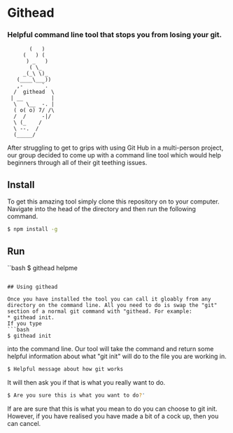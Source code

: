 # Githead
### Helpful command line tool that stops you from losing your git.
```
       (   )
     (   ) (
      ) _   )
       ( \_
     _(_\ \)_
   (____\___))
   ,-      `.
  /  githead  \
 | __         |
  \   \__  -. |
  ( o( o) 7/ /\
  /  /     -|/
  \ (_    /
  \ --.  /
  (_____/
```

After struggling to get to grips with using Git Hub in a multi-person project, our group decided to come up with a command line tool which would help beginners through all of their git teething issues.

## Install
To get this amazing tool simply clone this repository on to your computer.
Navigate into the head of the directory and then run the following command. 
```bash
$ npm install -g 
```

## Run
``bash
$ githead helpme
```

## Using githead

Once you have installed the tool you can call it gloably from any directory on the command line. All you need to do is swap the "git" section of a normal git command with "githead. For example:
* githead init. 
If you type
```bash
$ githead init
```
into the command line. Our tool will take the command and return some helpful information about what "git init" will do to the file you are working in.

```bash
$ Helpful message about how git works
```
It will then ask you if that is what you really want to do. 

```bash
$ Are you sure this is what you want to do?'
```
If are are sure that this is what you mean to do you can choose to git init. However, if you have realised you have made a bit of a cock up, then you can cancel.

